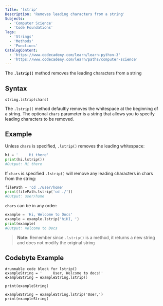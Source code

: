 ```yaml
---
Title: 'lstrip'
Description: 'Removes leading characters from a string'
Subjects:
  - 'Computer Science'
  - 'Code Foundations'
Tags:
  - 'Strings'
  - 'Methods'
  - 'Functions'
CatalogContent:
  - 'https://www.codecademy.com/learn/learn-python-3'
  - 'https://www.codecademy.com/learn/paths/computer-science'
---
```


The **`.lstrip()`** method removes the leading characters from a string

## Syntax
```pseudo
string.lstrip(chars)
```
The `.lstrip()` method defaultly removes the whitespace at the beginning of a string. The optional `chars` parameter is a string that allows you to specify leading characters to be removed.

## Example
Unless `chars` is specified, `.lstrip()` removes the leading whitespace:
```python
hi = '     Hi there'
print(hi.lstrip()) 
#Output: Hi there
```

If `chars` is specified `.lstrip()` will remove any leading characters in chars from the string:
```python
filePath = 'cd ./user/home'
print(filePath.lstrip('cd ./'))
#Output: user/home
```

`chars` can be in any order:
```python
example = 'Hi, Welcome to Docs'
example = example.lstrip('hiHI, ')
print(example)
#Output: Welcome to Docs
```
>**Note:** Remember since `.lstrip()` is a method, it returns a new string and does not modify the original string


## Codebyte Example
```codebyte/python
#runnable code block for lstrip()
exampleString = '     User, Welcome to docs!'
exampleString = exampleString.lstrip()

print(exampleString)

exampleString = exampleString.lstrip('User,')
print(exampleString)

```
